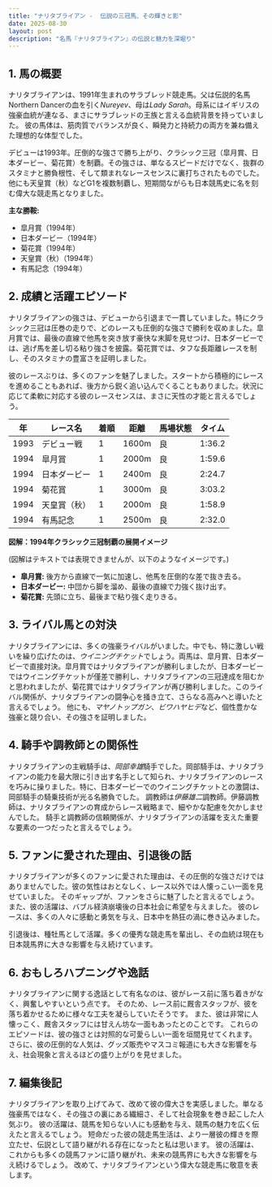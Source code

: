 ```yaml
---
title: "ナリタブライアン -  伝説の三冠馬、その輝きと影"
date: 2025-08-30
layout: post
description: "名馬『ナリタブライアン』の伝説と魅力を深堀り"
---
```


## 1. 馬の概要

ナリタブライアンは、1991年生まれのサラブレッド競走馬。父は伝説的名馬Northern Dancerの血を引く*Nureyev*、母は*Lady Sarah*。母系にはイギリスの強豪血統が連なる、まさにサラブレッドの王族と言える血統背景を持っていました。  彼の馬体は、筋肉質でバランスが良く、瞬発力と持続力の両方を兼ね備えた理想的な体型でした。

デビューは1993年。圧倒的な強さで勝ち上がり、クラシック三冠（皐月賞、日本ダービー、菊花賞）を制覇。その強さは、単なるスピードだけでなく、抜群のスタミナと勝負根性、そして類まれなレースセンスに裏打ちされたものでした。  他にも天皇賞（秋）などG1を複数制覇し、短期間ながらも日本競馬史に名を刻む偉大な競走馬となりました。

**主な勝鞍:**

* 皐月賞（1994年）
* 日本ダービー（1994年）
* 菊花賞（1994年）
* 天皇賞（秋）（1994年）
* 有馬記念（1994年）


## 2. 成績と活躍エピソード

ナリタブライアンの強さは、デビューから引退まで一貫していました。特にクラシック三冠は圧巻の走りで、どのレースも圧倒的な強さで勝利を収めました。皐月賞では、最後の直線で他馬を突き放す豪快な末脚を見せつけ、日本ダービーでは、逃げ馬を差し切る粘り強さを披露。菊花賞では、タフな長距離レースを制し、そのスタミナの豊富さを証明しました。

彼のレースぶりは、多くのファンを魅了しました。スタートから積極的にレースを進めることもあれば、後方から鋭く追い込んでくることもありました。状況に応じて柔軟に対応する彼のレースセンスは、まさに天性の才能と言えるでしょう。

| 年 | レース名       | 着順 | 距離 | 馬場状態 | タイム    |
|---|---------------|------|-----|---------|----------|
| 1993 | デビュー戦     | 1    | 1600m| 良       | 1:36.2   |
| 1994 | 皐月賞       | 1    | 2000m| 良       | 1:59.6   |
| 1994 | 日本ダービー   | 1    | 2400m| 良       | 2:24.7   |
| 1994 | 菊花賞       | 1    | 3000m| 良       | 3:03.2   |
| 1994 | 天皇賞（秋） | 1    | 2000m| 良       | 1:58.9   |
| 1994 | 有馬記念     | 1    | 2500m| 良       | 2:32.0   |


**図解：1994年クラシック三冠制覇の展開イメージ**

(図解はテキストでは表現できませんが、以下のようなイメージです。)

* **皐月賞:** 後方から直線で一気に加速し、他馬を圧倒的な差で抜き去る。
* **日本ダービー:** 中団から脚を溜め、最後の直線で力強く抜け出す。
* **菊花賞:** 先頭に立ち、最後まで粘り強く走りきる。


## 3. ライバル馬との対決

ナリタブライアンには、多くの強豪ライバルがいました。中でも、特に激しい戦いを繰り広げたのは、*ウイニングチケット*でしょう。両馬は、皐月賞、日本ダービーで直接対決。皐月賞ではナリタブライアンが勝利しましたが、日本ダービーではウイニングチケットが僅差で勝利し、ナリタブライアンの三冠達成を阻むかと思われましたが、菊花賞ではナリタブライアンが再び勝利しました。このライバル関係が、ナリタブライアンの闘争心を掻き立て、さらなる高みへと導いたと言えるでしょう。  他にも、*マヤノトップガン*、*ビワハヤヒデ*など、個性豊かな強豪と競り合い、その強さを証明しました。


## 4. 騎手や調教師との関係性

ナリタブライアンの主戦騎手は、*岡部幸雄*騎手でした。岡部騎手は、ナリタブライアンの能力を最大限に引き出す名手として知られ、ナリタブライアンのレースを巧みに操りました。特に、日本ダービーでのウイニングチケットとの激闘は、岡部騎手の騎乗技術が光る名勝負でした。  調教師は*伊藤雄二*調教師。伊藤調教師は、ナリタブライアンの育成からレース戦略まで、細やかな配慮を欠かしませんでした。  騎手と調教師の信頼関係が、ナリタブライアンの活躍を支えた重要な要素の一つだったと言えるでしょう。


## 5. ファンに愛された理由、引退後の話

ナリタブライアンが多くのファンに愛された理由は、その圧倒的な強さだけではありませんでした。彼の気性はおとなしく、レース以外では人懐っこい一面を見せていました。  そのギャップが、ファンをさらに魅了したと言えるでしょう。  また、彼の活躍は、バブル経済崩壊後の日本社会に希望を与えました。  彼のレースは、多くの人々に感動と勇気を与え、日本中を熱狂の渦に巻き込みました。

引退後は、種牡馬として活躍。多くの優秀な競走馬を輩出し、その血統は現在も日本競馬界に大きな影響を与え続けています。


## 6. おもしろハプニングや逸話

ナリタブライアンに関する逸話として有名なのは、彼がレース前に落ち着きがなく、興奮しやすいという点です。  そのため、レース前に厩舎スタッフが、彼を落ち着かせるために様々な工夫を凝らしていたそうです。  また、彼は非常に人懐っこく、厩舎スタッフには甘えん坊な一面もあったとのことです。  これらのエピソードは、彼の強さとは対照的な可愛らしい一面を垣間見せてくれます。  さらに、彼の圧倒的な人気は、グッズ販売やマスコミ報道にも大きな影響を与え、社会現象と言えるほどの盛り上がりを見せました。


## 7. 編集後記

ナリタブライアンを取り上げてみて、改めて彼の偉大さを実感しました。単なる強豪馬ではなく、その強さの裏にある繊細さ、そして社会現象を巻き起こした人気ぶり。  彼の活躍は、競馬を知らない人にも感動を与え、競馬の魅力を広く伝えたと言えるでしょう。  短命だった彼の競走馬生活は、より一層彼の輝きを際立たせ、伝説として語り継がれる存在になったと私は思います。  彼の活躍は、これからも多くの競馬ファンに語り継がれ、未来の競馬界にも大きな影響を与え続けるでしょう。  改めて、ナリタブライアンという偉大な競走馬に敬意を表します。
